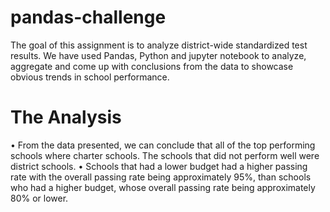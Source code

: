 # pandas-challenge
  The goal of this assignment is to analyze district-wide standardized test results. We have used Pandas, Python and jupyter notebook to analyze, aggregate and come up with conclusions from the data to showcase obvious trends in school performance.
# The Analysis
•	From the data presented, we can conclude that all of the top performing schools where charter schools. The schools that did not perform well were district schools.
•	Schools that had a lower budget had a higher passing rate with the overall passing rate being approximately 95%, than schools who had a higher budget, whose overall passing rate being approximately 80% or lower.  

